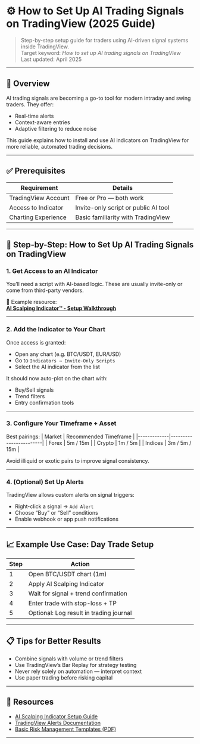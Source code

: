# ⚙️ How to Set Up AI Trading Signals on TradingView (2025 Guide)

> Step-by-step setup guide for traders using AI-driven signal systems inside TradingView.  
> Target keyword: *How to set up AI trading signals on TradingView*  
> Last updated: April 2025

---

## 🧠 Overview

AI trading signals are becoming a go-to tool for modern intraday and swing traders. They offer:
- Real-time alerts
- Context-aware entries
- Adaptive filtering to reduce noise

This guide explains how to install and use AI indicators on TradingView for more reliable, automated trading decisions.

---

## ✅ Prerequisites

| Requirement         | Details                                    |
|---------------------|--------------------------------------------|
| TradingView Account | Free or Pro — both work                    |
| Access to Indicator | Invite-only script or public AI tool       |
| Charting Experience | Basic familiarity with TradingView         |

---

## 🔧 Step-by-Step: How to Set Up AI Trading Signals on TradingView

### **1. Get Access to an AI Indicator**

You’ll need a script with AI-based logic. These are usually invite-only or come from third-party vendors.

🧩 Example resource:  
**[AI Scalping Indicator™ - Setup Walkthrough](https://vipindicators.xyz)**

---

### **2. Add the Indicator to Your Chart**

Once access is granted:
- Open any chart (e.g. BTC/USDT, EUR/USD)
- Go to `Indicators → Invite-Only Scripts`
- Select the AI indicator from the list

It should now auto-plot on the chart with:
- Buy/Sell signals
- Trend filters
- Entry confirmation tools

---

### **3. Configure Your Timeframe + Asset**

Best pairings:
| Market      | Recommended Timeframe |
|-------------|------------------------|
| Forex       | 5m / 15m               |
| Crypto      | 1m / 5m                |
| Indices     | 3m / 5m / 15m          |

Avoid illiquid or exotic pairs to improve signal consistency.

---

### **4. (Optional) Set Up Alerts**

TradingView allows custom alerts on signal triggers:
- Right-click a signal → `Add Alert`
- Choose “Buy” or “Sell” conditions
- Enable webhook or app push notifications

---

## 📈 Example Use Case: Day Trade Setup

| Step | Action                                  |
|------|-----------------------------------------|
| 1    | Open BTC/USDT chart (1m)                |
| 2    | Apply AI Scalping Indicator             |
| 3    | Wait for signal + trend confirmation    |
| 4    | Enter trade with stop-loss + TP         |
| 5    | Optional: Log result in trading journal |

---

## 📋 Tips for Better Results

- Combine signals with volume or trend filters
- Use TradingView’s Bar Replay for strategy testing
- Never rely solely on automation — interpret context
- Use paper trading before risking capital

---

## 🔗 Resources

- [AI Scalping Indicator Setup Guide](https://vipindicators.xyz)  
- [TradingView Alerts Documentation](https://www.tradingview.com/support/solutions/43000529348/)  
- [Basic Risk Management Templates (PDF)](https://bit.ly/example-risk-guide)

---

